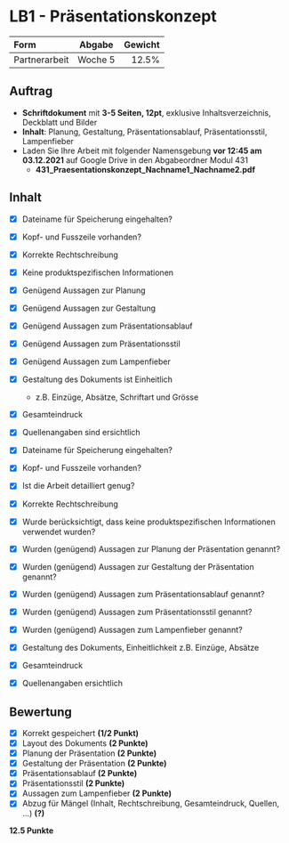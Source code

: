 # LB1 - Präsentationskonzept

Form          | Abgabe  | Gewicht
:---          | :---:   | ---:
Partnerarbeit | Woche 5 | 12.5%

## Auftrag

- **Schriftdokument** mit **3-5 Seiten, 12pt**, exklusive Inhaltsverzeichnis, Deckblatt und Bilder
- **Inhalt**: Planung, Gestaltung, Präsentationsablauf, Präsentationsstil, Lampenfieber
- Laden Sie Ihre Arbeit mit folgender Namensgebung **vor 12:45 am 03.12.2021** auf Google Drive in den Abgabeordner Modul 431
  - **431\_Praesentationskonzept\_Nachname1\_Nachname2.pdf**

## Inhalt

- [x] Dateiname für Speicherung eingehalten?
- [x] Kopf- und Fusszeile vorhanden?
- [x] Korrekte Rechtschreibung
- [x] Keine produktspezifischen Informationen
- [x] Genügend Aussagen zur Planung 
- [x] Genügend Aussagen zur Gestaltung
- [x] Genügend Aussagen zum Präsentationsablauf 
- [x] Genügend Aussagen zum Präsentationsstil
- [x] Genügend Aussagen zum Lampenfieber
- [x] Gestaltung des Dokuments ist Einheitlich
   - z.B. Einzüge, Absätze, Schriftart und Grösse
- [x] Gesamteindruck
- [x] Quellenangaben sind ersichtlich

- [x] Dateiname für Speicherung eingehalten?
- [x] Kopf- und Fusszeile vorhanden?
- [x] Ist die Arbeit detailliert genug?
- [x] Korrekte Rechtschreibung
- [x] Wurde berücksichtigt, dass keine produktspezifischen Informationen verwendet wurden?
- [x] Wurden (genügend) Aussagen zur Planung der Präsentation genannt?
- [x] Wurden (genügend) Aussagen zur Gestaltung der Präsentation genannt?
- [x] Wurden (genügend) Aussagen zum Präsentationsablauf genannt?
- [x] Wurden (genügend) Aussagen zum Präsentationsstil genannt?
- [x] Wurden (genügend) Aussagen zum Lampenfieber genannt?
- [x] Gestaltung des Dokuments, Einheitlichkeit z.B. Einzüge, Absätze
- [x] Gesamteindruck
- [x] Quellenangaben ersichtlich

## Bewertung

- [x] Korrekt gespeichert **(1/2 Punkt)**
- [x] Layout des Dokuments **(2 Punkte)**
- [x] Planung der Präsentation **(2 Punkte)**
- [x] Gestaltung der Präsentation **(2 Punkte)**
- [x] Präsentationsablauf **(2 Punkte)**
- [x] Präsentationsstil **(2 Punkte)**
- [x] Aussagen zum Lampenfieber **(2 Punkte)**
- [x] Abzug für Mängel (Inhalt, Rechtschreibung, Gesamteindruck, Quellen, ...) **(?)**

**12.5 Punkte**

